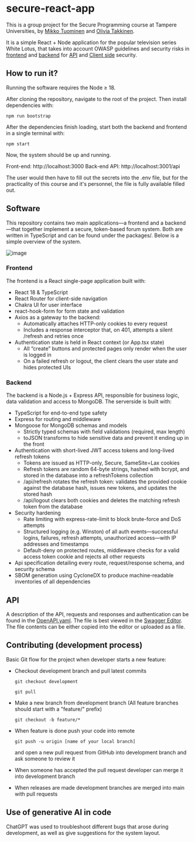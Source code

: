 # secure-react-app
This is a group project for the Secure Programming course at Tampere Universities, by [Mikko Tuominen](https://github.com/tuo-mikko) and [Olivia Takkinen](https://github.com/olivena).

It is a simple React + Node application for the popular television series White Lotus, that takes into account OWASP guidelines and security risks in [frontend](https://github.com/tuo-mikko/secure-react-app/tree/main/packages/frontend) and [backend](https://github.com/tuo-mikko/secure-react-app/tree/main/packages/backend) for [API](https://owasp.org/www-project-api-security/) and [Client side](https://owasp.org/www-project-top-10-client-side-security-risks/) security.

## How to run it?

Running the software requires the Node ≥ 18.

After cloning the repository, navigate to the root of the project. Then install dependencies with:

`npm run bootstrap`

After the dependencies finish loading, start both the backend and frontend in a single terminal with:

`npm start`

Now, the system should be up and running.

Front-end: http://localhost:3000
Back-end API: http://localhost:3001/api

The user would then have to fill out the secrets into the .env file, but for the practicality of this course and it's personnel, the file is fully available filled out.

## Software
This repository contains two main applications—a frontend and a backend—that together implement a secure, token-based forum system. Both are written in TypeScript and can be found under the packages/. Below is a simple overview of the system.

![image](https://github.com/user-attachments/assets/4bb6b1a9-01e3-43fa-b1cb-cae45d6e5f53)

### Frontend
The frontend is a React single-page application built with:
* React 18 & TypeScript
* React Router for client-side navigation
* Chakra UI for user interface
* react-hook-form for form state and validation
* Axios as a gateway to the backend:
  * Automatically attaches HTTP-only cookies to every request
  * Includes a response interceptor that, on 401, attempts a silent /refresh and retries once
* Authentication state is held in React context (or App.tsx state)
  * All “create” buttons and protected pages only render when the user is logged in
  * On a failed refresh or logout, the client clears the user state and hides protected UIs

### Backend
The backend is a Node.js + Express API, responsible for business logic, data validation and access to MongoDB. The serverside is built with:

* TypeScript for end-to-end type safety
* Express for routing and middleware
* Mongoose for MongoDB schemas and models
  * Strictly typed schemas with field validations (required, max length)
  * toJSON transforms to hide sensitive data and prevent it ending up in the front
* Authentication with short-lived JWT access tokens and long-lived refresh tokens
  * Tokens are issued as HTTP-only, Secure, SameSite=Lax cookies
  * Refresh tokens are random 64-byte strings, hashed with bcrypt, and stored in the database into a refreshTokens collection
  * /api/refresh rotates the refresh token: validates the provided cookie against the database hash, issues new tokens, and updates the stored hash
  * /api/logout clears both cookies and deletes the matching refresh token from the database
* Security hardening
  * Rate limiting with express-rate-limit to block brute-force and DoS attempts
  * Structured logging (e.g. Winston) of all auth events—successful logins, failures, refresh attempts, unauthorized access—with IP addresses and timestamps
  * Default-deny on protected routes, middleware checks for a valid access token cookie and rejects all other requests
* Api specification detailing every route, request/response schema, and security schema
* SBOM generation using CycloneDX to produce machine-readable inventories of all dependencies


## API

A description of the API, requests and responses and authentication can be found in the [OpenAPI.yaml](https://github.com/tuo-mikko/secure-react-app/blob/main/openAPI.yaml). The file is best viewed in the [Swagger Editor](https://editor.swagger.io/). The file contents can be either copied into the editor or uploaded as a file.


## Contributing (development process)

Basic Git flow for the project when developer starts a new feature:

- Checkout development branch and pull latest commits

  `git checkout development`

  `git pull`

- Make a new branch from development branch (All feature branches should start with a "feature/" prefix)

  `git checkout -b feature/*`

- When feature is done push your code into remote  

   `git push -u origin [name of your local branch]`

  and open a new pull request from GitHub into development branch and ask someone to review it

- When someone has accepted the pull request developer can merge it into development branch
- When releases are made development branches are merged into main with pull requests


## Use of generative AI in code
ChatGPT was used to troubleshoot different bugs that arose during development, as well as give suggestions for the system layout.
